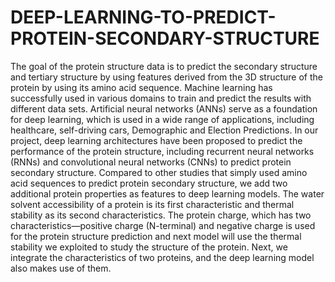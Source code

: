# DEEP-LEARNING-TO-PREDICT-PROTEIN-SECONDARY-STRUCTURE
The goal of the protein structure data is to predict the secondary structure and tertiary structure by using features derived from the 3D structure of the protein by using its amino acid sequence.
Machine learning has successfully used in various domains to train and predict the results with different data sets. Artificial neural networks (ANNs) serve as a foundation for deep learning, which is used in a wide range of applications, including healthcare, self-driving cars, Demographic and Election Predictions. In our project, deep learning architectures have been proposed to predict the performance of the protein structure, including recurrent neural networks (RNNs) and convolutional neural networks (CNNs) to predict protein secondary structure. Compared to other studies that simply used amino acid sequences to predict protein secondary structure, we add two additional protein properties as features to deep learning models. The water solvent accessibility of a protein is its first characteristic and thermal stability as its second characteristics. The protein charge, which has two characteristics—positive charge (N-terminal) and negative charge is used for the protein structure prediction and next model will use the thermal stability we exploited to study the structure of the protein. Next, we integrate the characteristics of two proteins, and the deep learning model also makes use of them.
